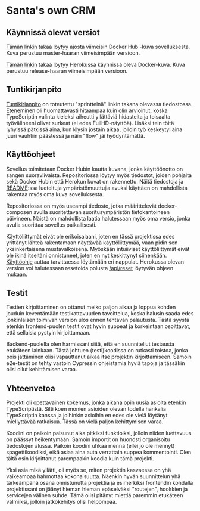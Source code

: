 # Santa's own CRM

## Käynnissä olevat versiot

[Tämän linkin](https://santas-crm.codecache.eu/) takaa löytyy ajosta viimeisin Docker Hub -kuva sovelluksesta. Kuva perustuu master-haaran viimeisimpään versioon. 

[Tämän linkin](https://glacial-shore-58496.herokuapp.com/) takaa löytyy Herokussa käynnissä oleva Docker-kuva. Kuva perustuu release-haaran viimeisimpään versioon. 

## Tuntikirjanpito

[Tuntikirjanpito](spend_hours.md) on toteutettu "sprintteinä" linkin takana olevassa tiedostossa. Eteneminen oli huomattavasti hitaampaa kuin olin arvioinut, koska TypeScriptin valinta kieleksi
aiheutti yllättäviä hidasteita ja toisaalta työvälineeni olivat surkeat (ei edes FullHD-näyttöä). Lisäksi tein töitä lyhyissä pätkissä aina, kun löysin jostain aikaa, jolloin työ keskeytyi
aina juuri vauhtiin päästessä ja näin "flow" jäi hyödyntämättä. 

## Käyttöohjeet

Sovellus toimitetaan Docker Hubin kautta kuvana, jonka käyttöönotto on sangen suoraviivaista. Repositoriossa löytyy myös tiedostot, joiden pohjalta sekä Docker Hubin että Herokun kuvat on 
rakennettu. Näitä tiedostoja ja [README](../README.md):ssa lueteltuja ympäristömuuttujia avuksi käyttäen on mahdollista rakentaa myös oma kuva sovelluksesta. 

Repositoriossa on myös useampi tiedosto, jotka määrittelevät docker-composen avulla suoritettavan suoritusympäristön tietokantoineen päivineen. Näistä on mahdollista laatia halutessaan myös
oma versio, jonka avulla suorittaa sovellus paikallisesti. 



Käyttöliittymät eivät ole erikoisalaani, joten en tässä projektissa edes yrittänyt lähteä rakentamaan näyttävää käyttöliittymää, vaan pidin sen yksinkertaisena mustavalkoisena. Myöskään intuiiviset
käyttöliittymät eivät ole ikinä itseltäni onnistuneet, joten en nyt keskittynyt siihenkään. [Käyttöohje](guide.md) auttaa tarvittaessa löytämään eri nappulat. Herokussa olevan version
voi halutessaan resetoida polusta [/api/reset](https://glacial-shore-58496.herokuapp.com/api/reset) löytyvän ohjeen mukaan. 

## Testit

Testien kirjoittaminen on ottanut melko paljon aikaa ja loppua kohden jouduin keventämään testikattavuuden tavoittelua, koska halusin saada edes jonkinlaisen toimivan version ulos ennen
tehtävän palautusta. Tästä syystä etenkin frontend-puolen testit ovat hyvin suppeat ja korkeintaan osoittavat, että sellaisia pystyin kirjoittamaan. 

Backend-puolella olen harmissani siitä, että en suunnitellut testausta etukäteen lainkaan. Tästä johtuen (testi)koodissa on rutkasti toistoa, jonka pois jättäminen olisi vapauttanut aikaa
itse projektin kirjoittamiseen. Samoin e2e-testit on tehty vastoin Cypressin ohjeistamia hyviä tapoja ja tässäkin olisi ollut kehittämisen varaa. 

## Yhteenvetoa

Projekti oli opettavainen kokemus, jonka aikana opin uusia asioita etenkin TypeScriptistä. Silti koen monien asioiden olevan todella hankalia TypeScriptin kanssa ja joihinkin asioihin 
en edes ole vielä löytänyt miellyttävää ratkaisua. Tässä on vielä paljon kehittymisen varaa. 

Koodini on paikoin paisunut aika pitkiksi funktioiksi, jolloin niiden luettavuus on päässyt heikentymään. Samoin importit on huonosti organisoitu tiedostojen alussa. Paikoin koodini uhkaa
mennä (ellei jo ole mennyt) spagettikoodiksi, eikä asiaa aina auta verrattain suppea kommentointi. Olen tältä osin kirjoittanut parempaakin koodia kuin tämä projekti. 

Yksi asia mikä yllätti, oli myös se, miten projektin kasvaessa on yhä vaikeampaa hahmottaa kokonaisuutta. Näenkin hyvän suunnittelun yhä tärkeämpänä osana onnistunutta projektia ja 
esimerkiksi frontendin kohdalla projektissani on jäänyt hieman hieman epäselväksi "routejen", hookkien ja servicejen välinen suhde. Tämä olisi pitänyt miettiä paremmin etukäteen valmiiksi, 
jolloin jatkokehitys olisi helpompaa. 
